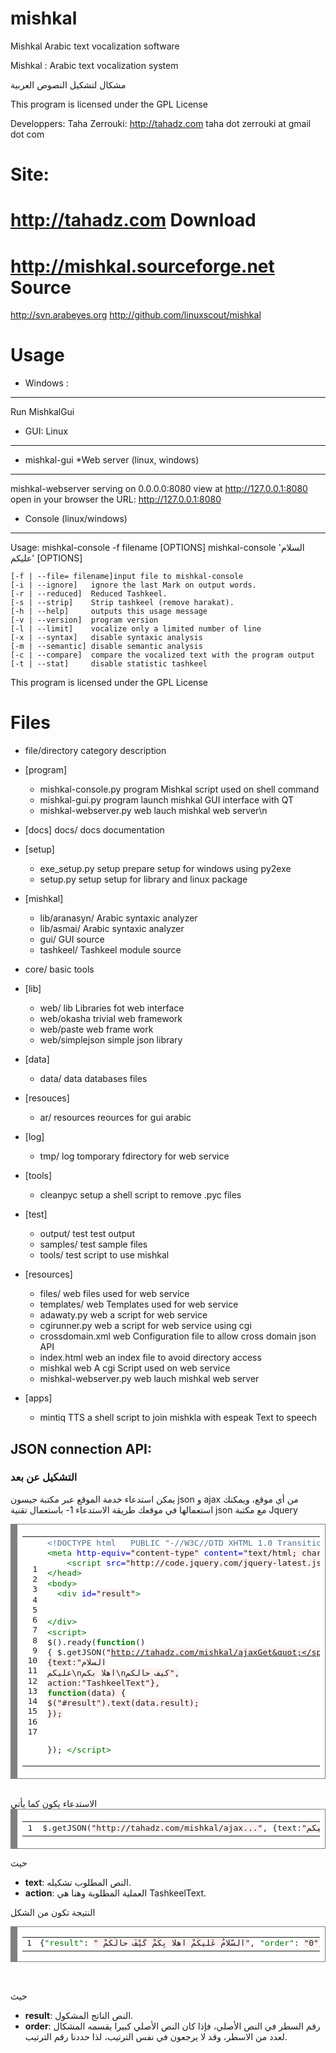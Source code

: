 

mishkal
=======
  Mishkal Arabic text vocalization software
  
  Mishkal : Arabic text vocalization system
  
  مشكال لتشكيل النصوص العربية
  
  This program is licensed under the GPL License
  
  Developpers: 	Taha Zerrouki: http://tahadz.com
	taha dot zerrouki at gmail dot com


Site:
==========
http://tahadz.com
Download
==========
http://mishkal.sourceforge.net
Source
=============
http://svn.arabeyes.org
http://github.com/linuxscout/mishkal


Usage
=====
* Windows :
-----------
Run MishkalGui

* GUI: Linux
---------------
 - mishkal-gui
*Web server (linux, windows)
-----------
  mishkal-webserver
  serving on 0.0.0.0:8080 view at http://127.0.0.1:8080
  open in your browser the URL: http://127.0.0.1:8080

* Console (linux/windows)
-----------------
 Usage: mishkal-console -f filename [OPTIONS]
        mishkal-console 'السلام عليكم' [OPTIONS]

	[-f | --file= filename]input file to mishkal-console
	[-i | --ignore]   ignore the last Mark on output words.
	[-r | --reduced]  Reduced Tashkeel.
	[-s | --strip]    Strip tashkeel (remove harakat).
	[-h | --help]     outputs this usage message
	[-v | --version]  program version
	[-l | --limit]    vocalize only a limited number of line
	[-x | --syntax]   disable syntaxic analysis
	[-m | --semantic] disable semantic analysis
	[-c | --compare]  compare the vocalized text with the program output
	[-t | --stat]     disable statistic tashkeel

  This program is licensed under the GPL License


Files
=====
* file/directory	category	description 
* [program]
	- mishkal-console.py	program	Mishkal script used on shell command
	- mishkal-gui.py	program	launch mishkal GUI interface with QT
	- mishkal-webserver.py	web	lauch mishkal web server\n
  
* [docs]
  	docs/	docs	documentation
* [setup]
	- exe_setup.py	setup	prepare setup for windows using py2exe
  	- setup.py	setup	setup for library and linux package
* [mishkal]
  	- lib/aranasyn/		Arabic syntaxic analyzer
  	- lib/asmai/		Arabic syntaxic analyzer
  	- gui/		GUI source
  	- tashkeel/		Tashkeel module source
* core/		basic tools

* [lib]
  	- web/	lib	Libraries fot web interface
  	- web/okasha	trivial web framework
  	- web/paste		web frame work
  	- web/simplejson	simple json library		
* [data]
  	- data/	data	databases files
* [resouces]
  	- ar/	resources	reources for gui arabic
* [log]
  	- tmp/	log	tomporary fdirectory for web service
* [tools]
	- cleanpyc	setup	a shell script to remove .pyc files
* [test]
	- output/	test	test output
	- samples/	test	sample files
	- tools/	test	script to use mishkal
* [resources]
  	- files/	web	files used for web service
  	- templates/	web	Templates used for web service
  	- adawaty.py	web	a script for web service
  	- cgirunner.py	web	a script for web service using cgi
  	- crossdomain.xml	web	Configuration file to allow cross domain json API
  	- index.html	web	an index file to avoid directory access
  	- mishkal	web	A cgi Script used on web service
  	- mishkal-webserver.py	web	lauch mishkal web server
* [apps]
  	- mintiq	TTS	a shell script to join mishkla with espeak Text to speech

JSON connection API:
-----------------

<a name="API"><h3>التشكيل عن بعد</h3></a>
يمكن استدعاء خدمة الموقع عبر مكتبة جيسون json و ajax من أي موقع، ويمكنك استعمالها في موقعك
طريقة الاستدعاء 
1- باستعمال تقنية  json مع مكتبة Jquery


<div dir='ltr'>
<!-- HTML generated using hilite.me --><div style="background: #ffffff; overflow:auto;width:auto;color:black;background:white;border:solid gray;border-width:.1em .1em .1em .8em;padding:.2em .6em;"><table><tr><td><pre style="margin: 0; line-height: 125%"> 1
 2
 3
 4
 5
 6
 7
 8
 9
10
11
12
13
14
15
16
17</pre></td><td><pre style="margin: 0; line-height: 125%"><span style="color: #507090">&lt;!DOCTYPE html 	PUBLIC &quot;-//W3C//DTD XHTML 1.0 Transitional//EN&quot; &quot;http://www.w3.org/TR/xhtml1/DTD/xhtml1-transitional.dtd&quot;&gt;</span>
<span style="color: #007000">&lt;meta</span> <span style="color: #0000C0">http-equiv=</span><span style="background-color: #fff0f0">&quot;content-type&quot;</span> <span style="color: #0000C0">content=</span><span style="background-color: #fff0f0">&quot;text/html; charset=utf-8&quot;</span> <span style="color: #007000">/&gt;</span>
    <span style="color: #007000">&lt;script </span><span style="color: #0000C0">src=</span><span style="background-color: #fff0f0">&quot;http://code.jquery.com/jquery-latest.js&quot;</span><span style="color: #007000">&gt;&lt;/script&gt;</span>
<span style="color: #007000">&lt;/head&gt;</span>
<span style="color: #007000">&lt;body&gt;</span>
  <span style="color: #007000">&lt;div</span> <span style="color: #0000C0">id=</span><span style="background-color: #fff0f0">&quot;result&quot;</span><span style="color: #007000">&gt;</span>

<span style="color: #007000">&lt;/div&gt;</span>
<span style="color: #007000">&lt;script&gt;</span>
$().ready(<span style="color: #008000; font-weight: bold">function</span>() {
$.getJSON(<span style="background-color: #fff0f0">&quot;http://tahadz.com/mishkal/ajaxGet&quot;</span>, {text<span style="color: #303030">:</span><span style="background-color: #fff0f0">&quot;السلام عليكم\nاهلا بكم\nكيف حالكم&quot;</span>, action<span style="color: #303030">:</span><span style="background-color: #fff0f0">&quot;TashkeelText&quot;</span>},
  <span style="color: #008000; font-weight: bold">function</span>(data) {
      $(<span style="background-color: #fff0f0">&quot;#result&quot;</span>).text(data.result);
  });

 });
<span style="color: #007000">&lt;/script&gt;</span>
</pre></td></tr></table></div>

</div>



<br/>
الاستدعاء يكون كما يأتي
<!-- HTML generated using hilite.me --><div dir='ltr' style="background: #ffffff; overflow:auto;width:auto;color:black;background:white;border:solid gray;border-width:.1em .1em .1em .8em;padding:.2em .6em;"><table><tr><td><pre style="margin: 0; line-height: 125%">1</pre></td><td><pre style="margin: 0; line-height: 125%">$.getJSON(<span style="background-color: #fff0f0">&quot;http://tahadz.com/mishkal/ajax...&quot;</span>, {text<span style="color: #303030">:</span><span style="background-color: #fff0f0">&quot;السلام عليكم\nاهلا بكم\nكيف حالكم&quot;</span>, action<span style="color: #303030">:</span><span style="background-color: #fff0f0">&quot;TashkeelText&quot;</span>},
</pre></td></tr></table></div>

حيث<br/>
<ul>
<li><strong>text</strong>:  النص المطلوب تشكيله.</li>
<li><strong>action</strong>: العملية المطلوبة وهنا هي TashkeelText.</li>
</ul>
النتيجة تكون من الشكل
<pre dir="ltr">
<!-- HTML generated using hilite.me --><div dir='ltr' style="background: #ffffff; overflow:auto;width:auto;color:black;background:white;border:solid gray;border-width:.1em .1em .1em .8em;padding:.2em .6em;"><table><tr><td><pre style="margin: 0; line-height: 125%">1</pre></td><td><pre style="margin: 0; line-height: 125%">{<span style="color: #007000">&quot;result&quot;</span>: <span style="background-color: #fff0f0">&quot; السّلامُ عَلَيكُمْ اهلا بِكُمْ كَيْفَ حالُكُمْ&quot;</span>, <span style="color: #007000">&quot;order&quot;</span>: <span style="background-color: #fff0f0">&quot;0&quot;</span>}
</pre></td></tr></table></div>

</pre>
حيث
<ul>
<li><strong>result</strong>: النص الناتج المشكول.</li>
<li><strong>order</strong>: رقم السطر في النص الأصلي، فإذا كان النص الأصلي كبيرا يقسمه المشكال لعدد من الاسطر، وقد لا يرجعون في نفس الترتيب، لذا حددنا رقم الترتيب.</li>
</ul>
